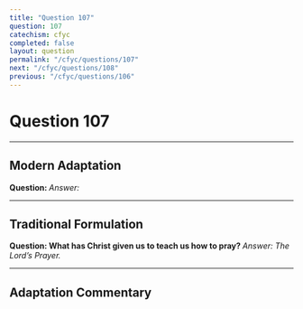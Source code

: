 ```yaml
---
title: "Question 107"
question: 107
catechism: cfyc
completed: false
layout: question
permalink: "/cfyc/questions/107"
next: "/cfyc/questions/108"
previous: "/cfyc/questions/106"
---
```

# Question 107
---
## Modern Adaptation
<strong>
    Question:
</strong>

<em>
    Answer:
</em>

---
## Traditional Formulation
<strong>
    Question: What has Christ given us to teach us how to pray?
</strong>

<em>
    Answer: The Lord’s Prayer.
</em>

---
## Adaptation Commentary
